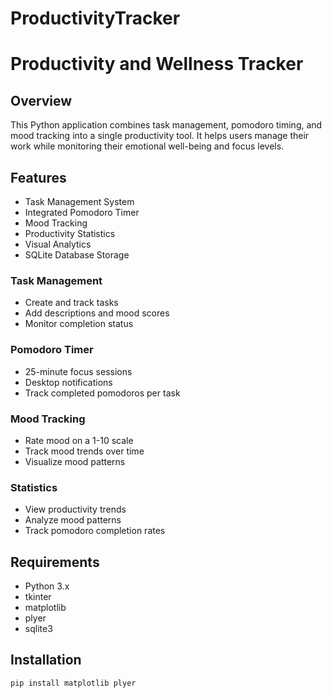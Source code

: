 # ProductivityTracker
# Productivity and Wellness Tracker

## Overview
This Python application combines task management, pomodoro timing, and mood tracking into a single productivity tool. It helps users manage their work while monitoring their emotional well-being and focus levels.

## Features
- Task Management System
- Integrated Pomodoro Timer
- Mood Tracking
- Productivity Statistics
- Visual Analytics
- SQLite Database Storage



### Task Management
- Create and track tasks
- Add descriptions and mood scores
- Monitor completion status

### Pomodoro Timer
- 25-minute focus sessions
- Desktop notifications
- Track completed pomodoros per task

### Mood Tracking
- Rate mood on a 1-10 scale
- Track mood trends over time
- Visualize mood patterns

### Statistics
- View productivity trends
- Analyze mood patterns
- Track pomodoro completion rates

## Requirements
- Python 3.x
- tkinter
- matplotlib
- plyer
- sqlite3

## Installation
```bash
pip install matplotlib plyer
